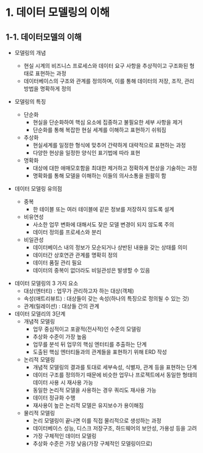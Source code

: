 # 1. 데이터 모델링의 이해
## 1-1. 데이터모델의 이해
 - 모델링의 개념
   - 현실 시계의 비즈니스 프로세스와 데이터 요구 사항을 추상적이고 구조화된 형태로 표현하는 과정
   - 데이터베이스의 구조와 관계를 정의하며, 이를 통해 데이터의 저장, 조작, 관리 방법을 명확하게 정의

- 모델링의 특징
  - 단순화
    - 현실을 단순화하여 핵심 요소에 집중하고 불필요한 세부 사항을 제거
    - 단순화를 통해 복잡한 현실 세계를 이해하고 표현하기 쉬워짐
  - 추상화
    - 현실세계를 일정한 형식에 맞추어 간략하게 대략적으로 표현하는 과정
    - 다양한 현상을 일정한 양식인 표기법에 따라 표현
  - 명확화
    - 대상에 대한 애매모호함을 최대한 제거하고 정확하게 현상을 기술하는 과정
    - 명확화를 통해 모델을 이해하는 이들의 의사소통을 원활히 함
- 데이터 모델링 유의점
  - 중복
    - 한 테이블 또는 여러 테이블에 같은 정보를 저장하지 않도록 설계
  - 비유연성
    - 사소한 업무 변화에 대해서도 잦은 모델 변경이 되지 않도록 주의
    - 데이터 정의를 프로세스와 분리
  - 비일관성
    - 데이터베이스 내의 정보가 모순되거나 상반된 내용을 갖는 상태를 의미
    - 데이터간 상호연관 관계를 명확히 정의
    - 데이터 품질 관리 필요
    - 데이터의 중복이 없더라도 비일관성은 발생할 수 있음
+ 데이터 모델링의 3 가지 요소
  + 대상(엔터티) : 업무가 관리하고자 하는 대상(객체)
  + 속성(애트리뷰트) : 대상들이 갖는 속성(하나의 특징으로 정의될 수 있는 것)
  + 관계(릴레이션) : 대상들 간의 관계
+ 데이터 모델리의 3단계
  + 개념적 모델링
    + 업무 중심적이고 포괄적(전사적)인 수준의 모델링
    + 추상화 수준이 가장 높음
    + 업무를 분석 뒤 업무의 핵심 엔터티를 추출하는 단계
    + 도출된 핵심 엔터티들과의 관계들을 표현하기 위해 ERD 작성
  + 논리적 모델링
    + 개념적 모델링의 결과를 토대로 세부속성, 식별자, 관계 등을 표현하는 단계
    + 데이터 구조를 정의하기 때문에 비슷한 업무나 프로젝트에서 동일한 형태의 데이터 사용 시 재사용 가능
    + 동일한 논리적 모델을 사용하는 경우 쿼리도 재사용 가능
    + 데이터 정규화 수행
    + 재사용이 높은 논리적 모델은 유지보수가 용이해짐
  + 물리적 모델링
    + 논리 모델링이 끝나면 이를 직접 물리적으로 생성하는 과정
    + 데이터베이스 성능, 디스크 저장구조, 하드웨어의 보안성, 가용성 등을 고려
    + 가장 구체적인 데이터 모델링
    + 추상화 수준은 가장 낮음(가장 구체적인 모델링이므로)
        
 
 
